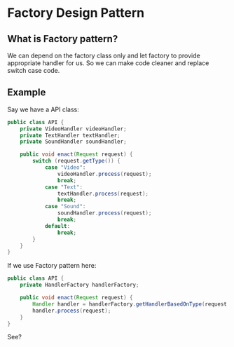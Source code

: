 # Factory Design Pattern

## What is Factory pattern?
We can depend on the factory class only and let factory to provide appropriate handler for us.
So we can make code cleaner and replace switch case code.

## Example
Say we have a API class:
```java
public class API {
    private VideoHandler videoHandler;
    private TextHandler textHandler;
    private SoundHandler soundHandler;

    public void enact(Request request) {
        switch (request.getType()) {
            case "Video":
                videoHandler.process(request);
                break;
            case "Text":
                textHandler.process(request);
                break;
            case "Sound":
                soundHandler.process(request);
                break;
            default:
                break;
        }
    }
}
```

If we use Factory pattern here:
```java
public class API {
    private HandlerFactory handlerFactory;

    public void enact(Request request) {
        Handler handler = handlerFactory.getHandlerBasedOnType(request.getType());
        handler.process(request);
    }
}
```

See?
